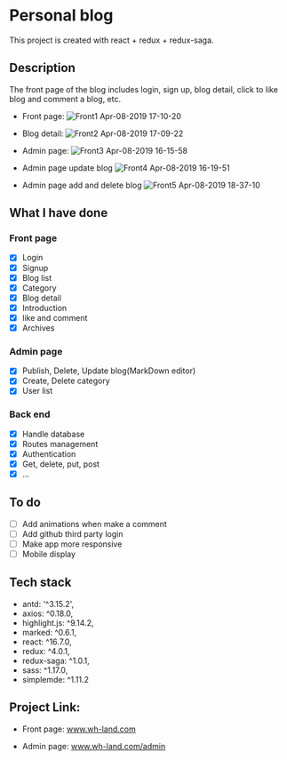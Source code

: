
# Personal blog

This project is created with react + redux + redux-saga.

## Description

The front page of the blog includes login, sign up, blog detail, click to like blog and comment a blog, etc.

* Front page:
![Front1 Apr-08-2019 17-10-20](https://user-images.githubusercontent.com/38165102/55757157-4fc14e80-5a21-11e9-8eca-4e884c3ad9e8.gif)

* Blog detail:
![Front2 Apr-08-2019 17-09-22](https://user-images.githubusercontent.com/38165102/55757178-5cde3d80-5a21-11e9-9b92-8445d5c197bf.gif)

* Admin page:
![Front3 Apr-08-2019 16-15-58](https://user-images.githubusercontent.com/38165102/55754003-afb3f700-5a19-11e9-9c0c-ea9901b309d1.gif)

* Admin page update blog
![Front4 Apr-08-2019 16-19-51](https://user-images.githubusercontent.com/38165102/55754281-48e30d80-5a1a-11e9-8c30-063274e32183.gif)

* Admin page add and delete blog
![Front5  Apr-08-2019 18-37-10](https://user-images.githubusercontent.com/38165102/55761490-6d94b080-5a2d-11e9-9d4e-e5c1da9068d7.gif)


## What I have done

### Front page 
- [x] Login
- [x] Signup
- [x] Blog list
- [x] Category
- [x] Blog detail
- [x] Introduction
- [x] like and comment
- [x] Archives

### Admin page
- [x] Publish, Delete, Update blog(MarkDown editor)
- [x] Create, Delete category
- [x] User list

### Back end
- [x] Handle database
- [x] Routes management
- [x] Authentication
- [x] Get, delete, put, post
- [x] ...

## To do
- [ ] Add animations when make a comment
- [ ] Add github third party login
- [ ] Make app more responsive
- [ ] Mobile display

## Tech stack
* antd: '^3.15.2',
* axios: ^0.18.0,
* highlight.js: ^9.14.2,
* marked: ^0.6.1,
* react: ^16.7.0,
* redux: ^4.0.1,
* redux-saga: ^1.0.1,
* sass: ^1.17.0,
* simplemde: ^1.11.2

## Project Link:
* Front page: www.wh-land.com

* Admin page: www.wh-land.com/admin








